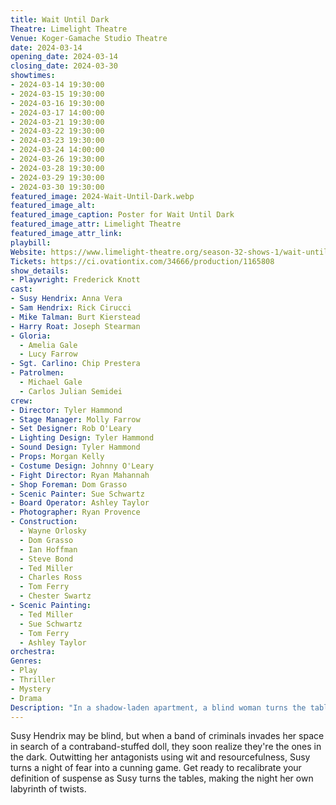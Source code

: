 ```yaml
---
title: Wait Until Dark
Theatre: Limelight Theatre
Venue: Koger-Gamache Studio Theatre
date: 2024-03-14
opening_date: 2024-03-14
closing_date: 2024-03-30
showtimes:
- 2024-03-14 19:30:00
- 2024-03-15 19:30:00
- 2024-03-16 19:30:00
- 2024-03-17 14:00:00
- 2024-03-21 19:30:00
- 2024-03-22 19:30:00
- 2024-03-23 19:30:00
- 2024-03-24 14:00:00
- 2024-03-26 19:30:00
- 2024-03-28 19:30:00
- 2024-03-29 19:30:00
- 2024-03-30 19:30:00
featured_image: 2024-Wait-Until-Dark.webp
featured_image_alt: 
featured_image_caption: Poster for Wait Until Dark
featured_image_attr: Limelight Theatre
featured_image_attr_link: 
playbill:
Website: https://www.limelight-theatre.org/season-32-shows-1/wait-until-dark
Tickets: https://ci.ovationtix.com/34666/production/1165808
show_details: 
- Playwright: Frederick Knott
cast:
- Susy Hendrix: Anna Vera
- Sam Hendrix: Rick Cirucci
- Mike Talman: Burt Kierstead
- Harry Roat: Joseph Stearman
- Gloria:
  - Amelia Gale
  - Lucy Farrow
- Sgt. Carlino: Chip Prestera
- Patrolmen:
  - Michael Gale
  - Carlos Julian Semidei
crew:
- Director: Tyler Hammond
- Stage Manager: Molly Farrow
- Set Designer: Rob O'Leary
- Lighting Design: Tyler Hammond
- Sound Design: Tyler Hammond
- Props: Morgan Kelly
- Costume Design: Johnny O'Leary
- Fight Director: Ryan Mahannah
- Shop Foreman: Dom Grasso
- Scenic Painter: Sue Schwartz
- Board Operator: Ashley Taylor
- Photographer: Ryan Provence
- Construction:
  - Wayne Orlosky
  - Dom Grasso
  - Ian Hoffman
  - Steve Bond
  - Ted Miller
  - Charles Ross
  - Tom Ferry
  - Chester Swartz
- Scenic Painting:
  - Ted Miller
  - Sue Schwartz
  - Tom Ferry
  - Ashley Taylor
orchestra:
Genres:
- Play
- Thriller
- Mystery
- Drama
Description: "In a shadow-laden apartment, a blind woman turns the tables, turning vulnerability into her weapon."
---
```

Susy Hendrix may be blind, but when a band of criminals invades her space in search of a contraband-stuffed doll, they soon realize they're the ones in the dark. Outwitting her antagonists using wit and resourcefulness, Susy turns a night of fear into a cunning game. Get ready to recalibrate your definition of suspense as Susy turns the tables, making the night her own labyrinth of twists.